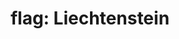 ---
layout: smileys&emotion
title: "flag: Liechtenstein"
emoji: flag_liechtenstein
permalink: 🇱🇮.html
image: assets/img/3moji/flag_liechtenstein.png
---